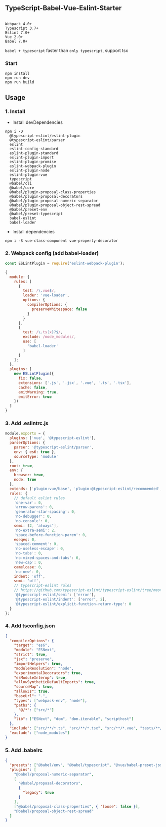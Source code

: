 ## TypeScript-Babel-Vue-Eslint-Starter

```

Webpack 4.0+
Typescript 3.7+
Eslint 7.0+
Vue 2.0+
Babel 7.0+

```

``` babel + typescript ``` faster than ``` only typescript ```, support tsx

### Start

```shell
npm install
npm run dev
npm run build
```

## Usage
### 1. Install

- Install devDependencies

```shell
npm i -D
  @typescript-eslint/eslint-plugin
  @typescript-eslint/parser
  eslint
  eslint-config-standard
  eslint-plugin-standard
  eslint-plugin-import
  eslint-plugin-promise
  eslint-webpack-plugin
  eslint-plugin-node
  eslint-plugin-vue
  typescript
  @babel/cli
  @babel/core
  @babel/plugin-proposal-class-properties
  @babel/plugin-proposal-decorators
  @babel/plugin-proposal-numeric-separator
  @babel/plugin-proposal-object-rest-spread
  @babel/preset-env
  @babel/preset-typescript
  babel-eslint
  babel-loader
```

- Install dependencies

```shell
npm i -S vue-class-component vue-property-decorator
```

### 2. Webpack config (add babel-loader)

```javascript
const ESLintPlugin = require('eslint-webpack-plugin');

{
  module: {
    rules: [
      {
        test: /\.vue$/,
        loader: 'vue-loader',
        options: {
          compilerOptions: {
            preserveWhitespace: false
          }
        }
      },
      {
        test: /\.ts(x)?$/,
        exclude: /node_modules/,
        use: [
          'babel-loader'
        ]
      }
    ];
  },
  plugins: [
    new ESLintPlugin({
      fix: false,
      extensions: ['.js', '.jsx', '.vue', '.ts', '.tsx'],
      cache: false,
      emitWarning: true,
      emitError: true
    })
  ]
}
```

### 3. Add .eslintrc.js

```javascript
module.exports = {
  plugins: ['vue', '@typescript-eslint'],
  parserOptions: {
    parser: '@typescript-eslint/parser',
    env: { es6: true },
    sourceType: 'module'
  },
  root: true,
  env: {
    browser: true,
    node: true
  },
  extends: ['plugin:vue/base', 'plugin:@typescript-eslint/recommended', 'plugin:vue/essential', 'standard'],
  rules: {
    // default eslint rules
    'one-var': 0,
    'arrow-parens': 0,
    'generator-star-spacing': 0,
    'no-debugger': 0,
    'no-console': 0,
    semi: [2, 'always'],
    'no-extra-semi': 2,
    'space-before-function-paren': 0,
    eqeqeq: 0,
    'spaced-comment': 0,
    'no-useless-escape': 0,
    'no-tabs': 0,
    'no-mixed-spaces-and-tabs': 0,
    'new-cap': 0,
    camelcase: 0,
    'no-new': 0,
    indent: 'off',
    semi: 'off',
    // typescript-eslint rules
    // https://github.com/typescript-eslint/typescript-eslint/tree/master/packages/eslint-plugin/docs/rules
    '@typescript-eslint/semi': ['error'],
    '@typescript-eslint/indent': ['error', 2],
    '@typescript-eslint/explicit-function-return-type': 0
  }
};
```

### 4. Add tsconfig.json

```json
{
  "compilerOptions": {
    "target": "es6",
    "module": "ESNext",
    "strict": true,
    "jsx": "preserve",
    "importHelpers": true,
    "moduleResolution": "node",
    "experimentalDecorators": true,
    "esModuleInterop": true,
    "allowSyntheticDefaultImports": true,
    "sourceMap": true,
    "allowJs": true,
    "baseUrl": ".",
    "types": ["webpack-env", "node"],
    "paths": {
      "@/*": ["src/*"]
    },
    "lib": ["ESNext", "dom", "dom.iterable", "scripthost"]
  },
  "include": ["src/**/*.ts", "src/**/*.tsx", "src/**/*.vue", "tests/**/*.ts", "tests/**/*.tsx"],
  "exclude": ["node_modules"]
}
```

### 5. Add .babelrc

```json
{
  "presets": ["@babel/env", "@babel/typescript", "@vue/babel-preset-jsx"],
  "plugins": [
    "@babel/proposal-numeric-separator",
    [
      "@babel/proposal-decorators",
      {
        "legacy": true
      }
    ],
    ["@babel/proposal-class-properties", { "loose": false }],
    "@babel/proposal-object-rest-spread"
  ]
}

```
